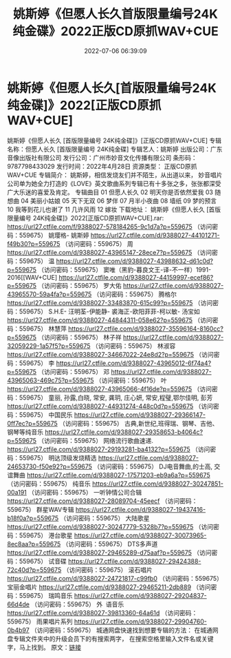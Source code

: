 ﻿---
title: 姚斯婷《但愿人长久首版限量编号24K纯金碟》2022正版CD原抓WAV+CUE
date: 2022-07-06 06:39:09
categories: WAV车载音乐、镜像
tags: 华语中文
---
# 姚斯婷《但愿人长久[首版限量编号24K纯金碟]》2022[正版CD原抓WAV+CUE]

姚斯婷《但愿人长久 [首版限量编号
24K纯金碟]》[正版CD原抓WAV+CUE]
专辑名称：但愿人长久 [首版限量编号
24K纯金碟]
专辑艺人：姚斯婷
出版公司：广东音像出版社有限公司
发行公司：广州市妙音文化传播有限公司
条形码：9787798433029
发行时间：2022年4月28日
资源类型：
正版CD原抓WAV+CUE
专辑简介：
姚斯婷，相信发烧友们并不陌生，从出道以来，
妙音唱片公司单为她全力打造的《LOVE》英文歌曲系列专辑已有十多张之多，张张都深受广大乐迷的喜爱及肯定。
专辑曲目
01 但愿人长久
02 明天你是否依然爱我
03 随想曲
04 美丽小姑娘
05 天下无双
06 梦伴
07 月半小夜曲
08 墙纸
09 梦的预言
10 我等到花儿也谢了
11 几许风雨
12 嫁妆
下载地址：
姚斯婷《但愿人长久 [首版限量编号 24K纯金碟]》2022[正版CD原抓WAV+CUE].rar: https://url27.ctfile.com/f/9388027-578184265-9c1d7a?p=559675
（访问密码：559675）
姚璎格- 姚斯婷
https://url27.ctfile.com/d/9388027-44101271-f49b30?p=559675
（访问密码：559675）
周
https://url27.ctfile.com/d/9388027-43965147-28ece7?p=559675
（访问密码：559675）
温
https://url27.ctfile.com/d/9388027-43988632-d61c0d?p=559675
（访问密码：559675）
窦唯（黑豹-暮良文王-译-不一样）1991-2016[[WAV+CUE]
https://url27.ctfile.com/d/9388027-44159997-ecef86?p=559675
（访问密码：559675）
罗大佑
https://url27.ctfile.com/d/9388027-43965570-59a4fa?p=559675
（访问密码：559675）
腾格尔
https://url27.ctfile.com/d/9388027-33483870-615c99?p=559675
（访问密码：559675）
S.H.E-
汪明荃-伊能静- 裘海正-欧阳菲菲-柯以敏- 汤宝如
https://url27.ctfile.com/d/9388027-44844311-058e62?p=559675
（访问密码：559675）
林慧萍
https://url27.ctfile.com/d/9388027-35596164-8160cc?p=559675
（访问密码：559675）
林子祥
https://url27.ctfile.com/d/9388027-32059229-1a57f5?p=559675
（访问密码：559675）
林淑容
https://url27.ctfile.com/d/9388027-34667022-24e8d2?p=559675
（访问密码：559675）
李
https://url27.ctfile.com/d/9388027-43965012-6f74a4?p=559675
（访问密码：559675）
邓
https://url27.ctfile.com/d/9388027-43965063-469c75?p=559675
（访问密码：559675）
叶
https://url27.ctfile.com/d/9388027-43965066-4f16de?p=559675
（访问密码：559675）
童丽, 孙露,白晓, 常安, 龚玥, 庄心妍, 常安,程璧,鄂尔佳明, 彭芳
https://url27.ctfile.com/d/9388027-44931274-448c0d?p=559675
（访问密码：559675）
中国民乐
https://url27.ctfile.com/d/9388027-29366147-0ff7ec?p=559675
（访问密码：559675）
古典,新世纪,班得瑞、钢琴、吉他、钢琴等纯音乐
https://url27.ctfile.com/d/9388027-29358653-b4064c?p=559675
（访问密码：559675）
网络流行歌曲速递.
https://url27.ctfile.com/d/9388027-29193281-ba4132?p=559675
（访问密码：559675）
明达顶级发烧精选
https://url27.ctfile.com/d/9388027-24653730-f50e92?p=559675
（访问密码：559675）
DJ电音舞曲,的士高, 交谊舞曲
https://url27.ctfile.com/d/9388027-17571203-eb9a6a?p=559675
（访问密码：559675）
纯音乐
https://url27.ctfile.com/d/9388027-30247851-00a191
（访问密码：559675）
一听钟情公司合辑
https://url27.ctfile.com/d/9388027-28089704-45eecf
（访问密码：559675）
群星WAV专辑
https://url27.ctfile.com/d/9388027-19437416-b18f0a?p=559675
（访问密码：559675）
大陆歌星
https://url27.ctfile.com/d/9388027-30247779-5328b7?p=559675
（访问密码：559675）
港台歌星
https://url27.ctfile.com/d/9388027-30073965-8ec8aa?p=559675
（访问密码：559675）
DTS多声道
https://url27.ctfile.com/d/9388027-29465289-d75aaf?p=559675
（访问密码：559675）
试音碟
https://url27.ctfile.com/d/9388027-29424388-72c40d?p=559675
（访问密码：559675）
滚石唱片
https://url27.ctfile.com/d/9388027-24721817-c99fb0
（访问密码：559675）
宝丽金唱片
https://url27.ctfile.com/d/9388027-29465211-2db889
（访问密码：559675）
瑞鸣音乐
https://url27.ctfile.com/d/9388027-29204837-66d4de
（访问密码：559675）
外  语音乐
https://url27.ctfile.com/d/9388027-39813360-64a61d
（访问密码：559675）
雨果唱片系列
https://url27.ctfile.com/d/9388027-29904760-0b4b97
（访问密码：559675）
城通网盘快速找到想要专辑的方法：
在城通网盘专辑文件夹中的升级会员下的有搜索两字，
在搜索空格里输入文件名或关键字，马上找到。
原文：[链接](https://blog.sina.com.cn/s/blog_1647c7e7601030y6e.html)